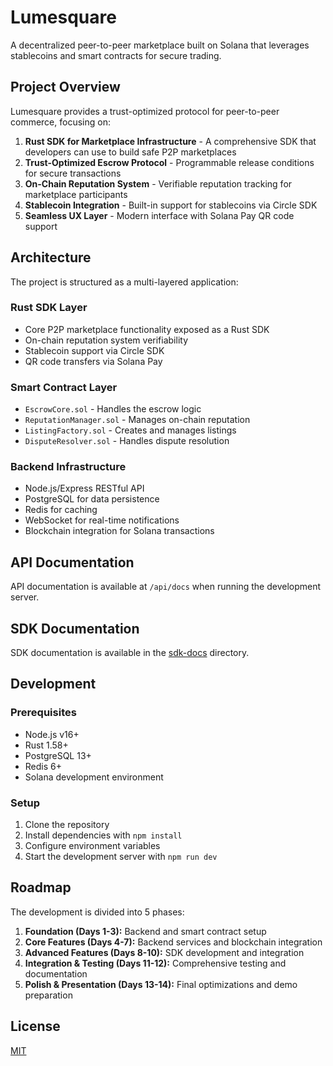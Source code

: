 # Lumesquare 

A decentralized peer-to-peer marketplace built on Solana that leverages stablecoins and smart contracts for secure trading.

## Project Overview

Lumesquare provides a trust-optimized protocol for peer-to-peer commerce, focusing on:

1. **Rust SDK for Marketplace Infrastructure** - A comprehensive SDK that developers can use to build safe P2P marketplaces
2. **Trust-Optimized Escrow Protocol** - Programmable release conditions for secure transactions
3. **On-Chain Reputation System** - Verifiable reputation tracking for marketplace participants
4. **Stablecoin Integration** - Built-in support for stablecoins via Circle SDK
5. **Seamless UX Layer** - Modern interface with Solana Pay QR code support

## Architecture

The project is structured as a multi-layered application:

### Rust SDK Layer
- Core P2P marketplace functionality exposed as a Rust SDK
- On-chain reputation system verifiability
- Stablecoin support via Circle SDK
- QR code transfers via Solana Pay

### Smart Contract Layer
- `EscrowCore.sol` - Handles the escrow logic
- `ReputationManager.sol` - Manages on-chain reputation
- `ListingFactory.sol` - Creates and manages listings
- `DisputeResolver.sol` - Handles dispute resolution

### Backend Infrastructure
- Node.js/Express RESTful API
- PostgreSQL for data persistence
- Redis for caching
- WebSocket for real-time notifications
- Blockchain integration for Solana transactions

## API Documentation

API documentation is available at `/api/docs` when running the development server.

## SDK Documentation

SDK documentation is available in the [sdk-docs](./docs/sdk/) directory.

## Development

### Prerequisites
- Node.js v16+
- Rust 1.58+
- PostgreSQL 13+
- Redis 6+
- Solana development environment

### Setup
1. Clone the repository
2. Install dependencies with `npm install`
3. Configure environment variables
4. Start the development server with `npm run dev`

## Roadmap

The development is divided into 5 phases:

1. **Foundation (Days 1-3):** Backend and smart contract setup
2. **Core Features (Days 4-7):** Backend services and blockchain integration
3. **Advanced Features (Days 8-10):** SDK development and integration
4. **Integration & Testing (Days 11-12):** Comprehensive testing and documentation
5. **Polish & Presentation (Days 13-14):** Final optimizations and demo preparation

## License

[MIT](LICENSE)
